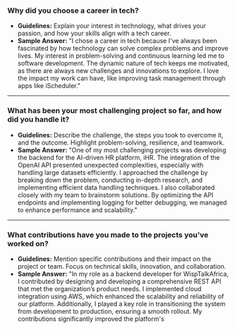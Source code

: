 
### **Why did you choose a career in tech?**

- **Guidelines:** Explain your interest in technology, what drives your passion, and how your skills align with a tech career.
- **Sample Answer:** "I chose a career in tech because I've always been fascinated by how technology can solve complex problems and improve lives. My interest in problem-solving and continuous learning led me to software development. The dynamic nature of tech keeps me motivated, as there are always new challenges and innovations to explore. I love the impact my work can have, like improving task management through apps like iScheduler."

---

### **What has been your most challenging project so far, and how did you handle it?**

- **Guidelines:** Describe the challenge, the steps you took to overcome it, and the outcome. Highlight problem-solving, resilience, and teamwork.
- **Sample Answer:** "One of my most challenging projects was developing the backend for the AI-driven HR platform, iHR. The integration of the OpenAI API presented unexpected complexities, especially with handling large datasets efficiently. I approached the challenge by breaking down the problem, conducting in-depth research, and implementing efficient data handling techniques. I also collaborated closely with my team to brainstorm solutions. By optimizing the API endpoints and implementing logging for better debugging, we managed to enhance performance and scalability."

---

### **What contributions have you made to the projects you've worked on?**

- **Guidelines:** Mention specific contributions and their impact on the project or team. Focus on technical skills, innovation, and collaboration.
- **Sample Answer:** "In my role as a backend developer for WispTalkAfrica, I contributed by designing and developing a comprehensive REST API that met the organization’s product needs. I implemented cloud integration using AWS, which enhanced the scalability and reliability of our platform. Additionally, I played a key role in transitioning the system from development to production, ensuring a smooth rollout. My contributions significantly improved the platform's 
